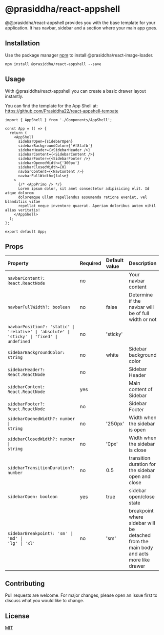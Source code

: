 # @prasiddha/react-appshell

@@prasiddha/react-appshell provides you with the base template for your application. It has navbar, sidebar and a section where your main app goes.

## Installation

Use the package manager [npm](https://nodejs.org/en/) to install @prasiddha/react-image-loader.

```terminal
npm install @prasiddha/react-appshell --save
```

## Usage

With @prasiddha/react-appshell you can create a basic drawer layout instantly.

You can find the template for the App Shell at:
https://github.com/Prasiddha22/react-appshell-tempate

```tsx
import { AppShell } from './Components/AppShell';

const App = () => {
  return (
    <AppShell
      sidebarOpen={sidebarOpen}
      sidebarBackgroundColor={'#f8fafb'}
      sidebarHeader={<SidebarHeader />}
      sidebarContent={<SidebarContent />}
      sidebarFooter={<SidebarFooter />}
      sidebarOpenedWidth={'300px'}
      sidebarClosedWidth={0}
      navbarContent={<NavContent />}
      navbarFullWidth={false}
    >
      {/* <AppPrimo /> */}
      Lorem ipsum dolor, sit amet consectetur adipisicing elit. Id atque dolorem
      doloremque ullam repellendus assumenda ratione eveniet, vel blanditiis vitae
      repellat neque inventore quaerat. Aperiam doloribus autem nihil alias veritatis!
    </AppShell>
  );
};

export default App;
```

## Props

| Property                                                                                                                   | Required | Default value | Description                                                                            |
| :------------------------------------------------------------------------------------------------------------------------- | :------- | :------------ | :------------------------------------------------------------------------------------- |
| `navbarContent?: React.ReactNode`                                                                                          | no       |               | Your navbar content                                                                    |
| `navbarFullWidth?: boolean`                                                                                                | no       | false         | Determine if the navbar will be of full width or not                                   |
| <code>navbarPosition?: 'static' &#124; 'relative' &#124; 'absolute' &#124; 'sticky' &#124; 'fixed' &#124; undefined</code> | no       | 'sticky'      |                                                                                        |
| `sidebarBackgroundColor: string`                                                                                           | no       | white         | Sidebar background color                                                               |
| `sidebarHeader?: React.ReactNode`                                                                                          | no       |               | Sidebar Header                                                                         |
| `sidebarContent: React.ReactNode`                                                                                          | yes      |               | Main content of Sidebar                                                                |
| `sidebarFooter?: React.ReactNode`                                                                                          | no       |               | Sidebar Footer                                                                         |
| <code>sidebarOpenedWidth?: number &#124; string</code>                                                                     | no       | '250px'       | Width when the sidebar is open                                                         |
| <code>sidebarClosedWidth?: number &#124; string</code>                                                                     | no       | '0px'         | Width when the sidebar is close                                                        |
| `sidebarTransitionDuration?: number`                                                                                       | no       | 0.5           | transition duration for the sidebar open and close                                     |
| `sidebarOpen: boolean`                                                                                                     | yes      | true          | sidebar open/close state                                                               |
| <code>sidebarBreakpoint?: 'sm' &#124; 'md' &#124; 'lg' &#124; 'xl' </code>                                                 | no       | 'sm'          | breakpoint where sidebar will be detached from the main body and acts more like drawer |

###

## Contributing

Pull requests are welcome. For major changes, please open an issue first to discuss what you would like to change.

## License

[MIT](https://choosealicense.com/licenses/mit/)
